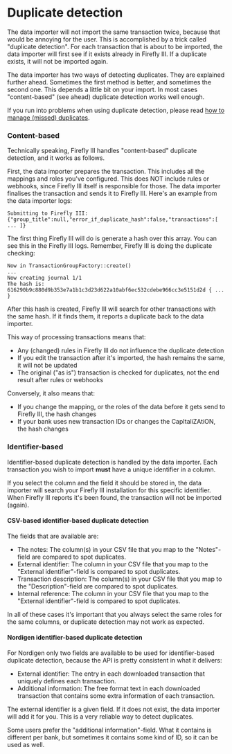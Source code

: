 # Duplicate detection

The data importer will not import the same transaction twice, because that would be annoying for the user. This is accomplished by a trick called "duplicate detection". For each transaction that is about to be imported, the data importer will first see if it exists already in Firefly III. If a duplicate exists, it will not be imported again.

The data importer has two ways of detecting duplicates. They are explained further ahead. Sometimes the first method is better, and sometimes the second one. This depends a little bit on your import. In most cases "content-based" (see ahead) duplicate detection works well enough.

If you run into problems when using duplicate detection, please read [how to manage (missed) duplicates](../../how-to/data-importer/import/duplicates.md).

### Content-based

Technically speaking, Firefly III handles "content-based" duplicate detection, and it works as follows.

First, the data importer prepares the transaction. This includes all the mappings and roles you've configured. This does NOT include rules or webhooks, since Firefly III itself is responsible for those. The data importer finalises the transaction and sends it to Firefly III. Here's an example from the data importer logs:

```
Submitting to Firefly III: {"group_title":null,"error_if_duplicate_hash":false,"transactions":[ ... ]} 
```

The first thing Firefly III will do is generate a hash over this array. You can see this in the Firefly III logs. Remember, Firefly III is doing the duplicate checking:

```
Now in TransactionGroupFactory::create()
...  
Now creating journal 1/1  
The hash is: 616290b9c880d9b353e7a1b1c3d23d622a10abf6ec532cdebe966cc3e5151d2d { ... }
```

After this hash is created, Firefly III will search for other transactions with the same hash. If it finds them, it reports a duplicate back to the data importer.

This way of processing transactions means that:

- Any (changed) rules in Firefly III do not influence the duplicate detection
- If you edit the transaction after it's imported, the hash remains the same, it will not be updated
- The original ("as is") transaction is checked for duplicates, not the end result after rules or webhooks

Conversely, it also means that:

- If you change the mapping, or the roles of the data before it gets send to Firefly III, the hash changes
- If your bank uses new transaction IDs or changes the CapItaliZAtiON, the hash changes

### Identifier-based

Identifier-based duplicate detection is handled by the data importer. Each transaction you wish to import **must** have a unique identifier in a column.

If you select the column and the field it should be stored in, the data importer will search your Firefly III installation for this specific identifier. When Firefly III reports it's been found, the transaction will not be imported (again). 

#### CSV-based identifier-based duplicate detection

The fields that are available are:

* The notes: The column(s) in your CSV file that you map to the "Notes"-field are compared to spot duplicates.
* External identifier: The column in your CSV file that you map to the "External identifier"-field is compared to spot duplicates.
* Transaction description: The column(s) in your CSV file that you map to the "Description"-field are compared to spot duplicates.
* Internal reference: The column in your CSV file that you map to the "External identifier"-field is compared to spot duplicates.

In all of these cases it's important that you always select the same roles for the same columns, or duplicate detection may not work as expected.


#### Nordigen identifier-based duplicate detection

For Nordigen only two fields are available to be used for identifier-based duplicate detection, because the API is pretty consistent in what it delivers:

* External identifier: The entry in each downloaded transaction that uniquely defines each transaction. 
* Additional information: The free format text in each downloaded transaction that contains some extra information of each transaction. 

The external identifier is a given field. If it does not exist, the data importer will add it for you. This is a very reliable way to detect duplicates.

Some users prefer the "additional information"-field. What it contains is different per bank, but sometimes it contains some kind of ID, so it can be used as well.
